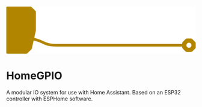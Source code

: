 ![HomeGPIO Logo](https://github.com/Hemmeln/HomeGPIO/blob/main/HomeGPIO_thight_s.png)

# HomeGPIO

A modular IO system for use with Home Assistant. Based on an ESP32 controller with ESPHome software.
